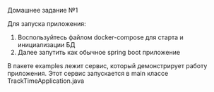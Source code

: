 Домашнее задание №1

Для запуска приложения:
1. Воспользуйтесь файлом docker-compose для старта и инициализации БД
2. Далее запутить как обычное spring boot приложение

В пакете examples лежит сервис, который демонстрирует работу приложения. Этот сервис запускается в main классе TrackTimeApplication.java
